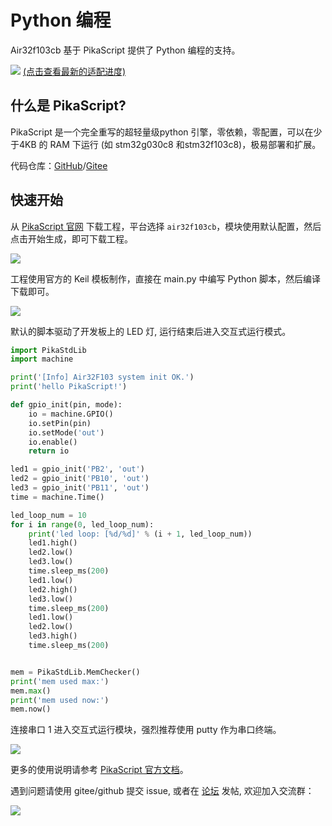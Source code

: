 # Python 编程

Air32f103cb 基于 PikaScript 提供了 Python 编程的支持。

![](img/pikascript-2.png)
[(点击查看最新的适配进度)](https://gitee.com/Lyon1998/pikascript#mcu-support)

## 什么是 PikaScript?

PikaScript 是一个完全重写的超轻量级python 引擎，零依赖，零配置，可以在少于4KB 的 RAM 下运行 (如 stm32g030c8 和stm32f103c8)，极易部署和扩展。

代码仓库：[GitHub](https://github.com/pikastech/pikascript)/[Gitee](https://gitee.com/lyon1998/pikascript)

## 快速开始

从 [PikaScript 官网](http://pikascript.com) 下载工程，平台选择 `air32f103cb`，模块使用默认配置，然后点击开始生成，即可下载工程。

![](img/pikascript-1.png)

工程使用官方的 Keil 模板制作，直接在 main.py 中编写 Python 脚本，然后编译下载即可。

![](img/pikascript-3.png)

默认的脚本驱动了开发板上的 LED 灯, 运行结束后进入交互式运行模式。

``` python
import PikaStdLib
import machine

print('[Info] Air32F103 system init OK.')
print('hello PikaScript!')

def gpio_init(pin, mode):
    io = machine.GPIO()
    io.setPin(pin)
    io.setMode('out')
    io.enable()
    return io

led1 = gpio_init('PB2', 'out')
led2 = gpio_init('PB10', 'out')
led3 = gpio_init('PB11', 'out')
time = machine.Time()

led_loop_num = 10
for i in range(0, led_loop_num):
    print('led loop: [%d/%d]' % (i + 1, led_loop_num))
    led1.high()
	led2.low()
	led3.low()
	time.sleep_ms(200)
	led1.low()
	led2.high()
	led3.low()
	time.sleep_ms(200)
	led1.low()
	led2.low()
	led3.high()
	time.sleep_ms(200)


mem = PikaStdLib.MemChecker()
print('mem used max:')
mem.max()
print('mem used now:')
mem.now()

```

连接串口 1 进入交互式运行模块，强烈推荐使用 putty 作为串口终端。

![](img/pikascript-4.png)

更多的使用说明请参考 [PikaScript 官方文档](https://pikadoc.readthedocs.io/zh/latest/index.html)。

遇到问题请使用 gitee/github 提交 issue, 或者在 [论坛](https://whycan.com/f_55.html) 发帖, 欢迎加入交流群：

![](img/pikascript-5.png)
